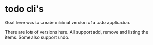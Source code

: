 # todo cli's

Goal here was to create minimal version of a todo application.

There are lots of versions here. All support add, remove and listing the items.
Some also support undo.